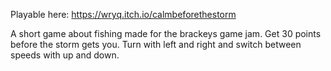 Playable here: https://wryq.itch.io/calmbeforethestorm

A short game about fishing made for the brackeys game jam. Get 30 points before the storm gets you. Turn with left and right and switch between speeds with up and down.
